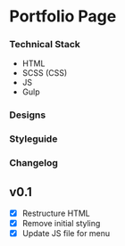 # Portfolio Page

### Technical Stack

- HTML
- SCSS (CSS)
- JS
- Gulp

### Designs

### Styleguide

### Changelog

## v0.1
- [x] Restructure HTML
- [x] Remove initial styling
- [x] Update JS file for menu